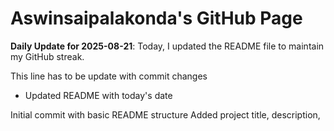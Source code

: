 # Aswinsaipalakonda's GitHub Page

**Daily Update for 2025-08-21**: Today, I updated the README file to maintain my GitHub streak.

This line has to be update with commit changes
 - Updated README with today's date

Initial commit with basic README structure
Added project title, description,
